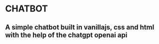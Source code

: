 # CHATBOT

## A simple chatbot built in vanillajs, css and html with the help of the chatgpt openai api
